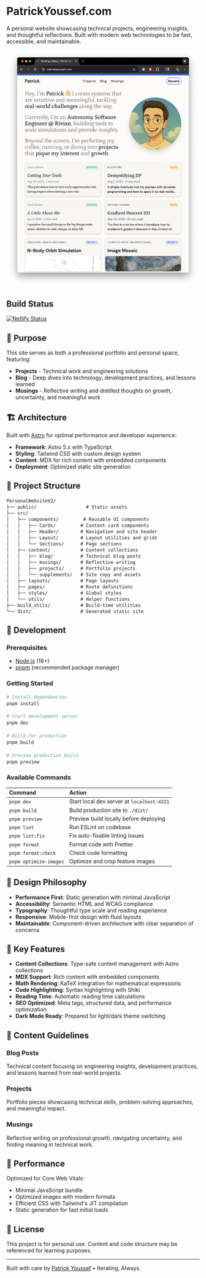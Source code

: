 # PatrickYoussef.com

A personal website showcasing technical projects, engineering insights, and thoughtful reflections. Built with modern web technologies to be fast, accessible, and maintainable.

![Site Screenshot](WebsiteSnip.png)

## Build Status

[![Netlify Status](https://api.netlify.com/api/v1/badges/d8fa6bfa-9620-4f70-afa7-b58577d373b7/deploy-status)](https://app.netlify.com/projects/loquacious-snickerdoodle-c04dc5/deploys)

## 🎯 Purpose

This site serves as both a professional portfolio and personal space, featuring:

- **Projects** - Technical work and engineering solutions
- **Blog** - Deep dives into technology, development practices, and lessons learned
- **Musings** - Reflective writing and distilled thoughts on growth, uncertainty, and meaningful work

## 🏗️ Architecture

Built with [Astro](https://astro.build/) for optimal performance and developer experience:

- **Framework**: Astro 5.x with TypeScript
- **Styling**: Tailwind CSS with custom design system
- **Content**: MDX for rich content with embedded components
- **Deployment**: Optimized static site generation

## 📁 Project Structure

```text
PersonalWebsiteV2/
├── public/                  # Static assets
├── src/
│   ├── components/         # Reusable UI components
│   │   ├── Cards/         # Content card components
│   │   ├── Header/        # Navigation and site header
│   │   ├── Layout/        # Layout utilities and grids
│   │   └── Sections/      # Page sections
│   ├── content/           # Content collections
│   │   ├── blog/          # Technical blog posts
│   │   ├── musings/       # Reflective writing
│   │   ├── projects/      # Portfolio projects
│   │   └── supplements/   # Site copy and assets
│   ├── layouts/           # Page layouts
│   ├── pages/             # Route definitions
│   ├── styles/            # Global styles
│   └── utils/             # Helper functions
├── build_utils/           # Build-time utilities
└── dist/                  # Generated static site
```

## 🚀 Development

### Prerequisites

- [Node.js](https://nodejs.org/) (18+)
- [pnpm](https://pnpm.io/) (recommended package manager)

### Getting Started

```bash
# Install dependencies
pnpm install

# Start development server
pnpm dev

# Build for production
pnpm build

# Preview production build
pnpm preview
```

### Available Commands

| Command                | Action                                     |
| :--------------------- | :----------------------------------------- |
| `pnpm dev`             | Start local dev server at `localhost:4321` |
| `pnpm build`           | Build production site to `./dist/`         |
| `pnpm preview`         | Preview build locally before deploying     |
| `pnpm lint`            | Run ESLint on codebase                     |
| `pnpm lint:fix`        | Fix auto-fixable linting issues            |
| `pnpm format`          | Format code with Prettier                  |
| `pnpm format:check`    | Check code formatting                      |
| `pnpm optimize-images` | Optimize and crop feature images           |

## 🎨 Design Philosophy

- **Performance First**: Static generation with minimal JavaScript
- **Accessibility**: Semantic HTML and WCAG compliance
- **Typography**: Thoughtful type scale and reading experience
- **Responsive**: Mobile-first design with fluid layouts
- **Maintainable**: Component-driven architecture with clear separation of concerns

## 🔧 Key Features

- **Content Collections**: Type-safe content management with Astro collections
- **MDX Support**: Rich content with embedded components
- **Math Rendering**: KaTeX integration for mathematical expressions
- **Code Highlighting**: Syntax highlighting with Shiki
- **Reading Time**: Automatic reading time calculations
- **SEO Optimized**: Meta tags, structured data, and performance optimization
- **Dark Mode Ready**: Prepared for light/dark theme switching

## 📝 Content Guidelines

### Blog Posts

Technical content focusing on engineering insights, development practices, and lessons learned from real-world projects.

### Projects

Portfolio pieces showcasing technical skills, problem-solving approaches, and meaningful impact.

### Musings

Reflective writing on professional growth, navigating uncertainty, and finding meaning in technical work.

## 🚦 Performance

Optimized for Core Web Vitals:

- Minimal JavaScript bundle
- Optimized images with modern formats
- Efficient CSS with Tailwind's JIT compilation
- Static generation for fast initial loads

## 📄 License

This project is for personal use. Content and code structure may be referenced for learning purposes.

---

Built with care by [Patrick Youssef](https://patrickyoussef.com) • Iterating, Always.
